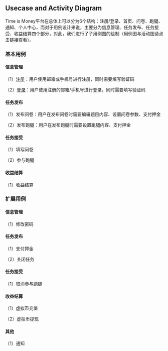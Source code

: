 ## Usecase and Activity Diagram

Time is Money平台在总体上可以分为6个结构：注册/登录、首页、问卷、跑腿、通知、个人中心，而对于用例设计来说，主要分为信息管理、任务发布、任务接受、收益结算四个部分，对此，我们进行了子用例图的绘制（用例图与活动图请点击链接查看）。

### 基本用例

#### 信息管理

（1）[注册](https://github.com/system-design2019/files/usecase1-1)：用户使用邮箱或手机号进行注册，同时需要填写验证码

（2）[登录](https://github.com/system-design2019/files/blob/master/usecase1-2)：用户使用注册的邮箱/手机号进行登录，同时需要填写验证码

#### 任务发布

（1）发布问卷：用户在发布问卷时需要编辑题目内容、设置问卷参数、支付押金

（2）发布跑腿：用户在发布跑腿时需要设置跑腿内容、支付押金

#### 任务接受

（1）填写问卷

（2）参与跑腿

#### 收益结算

（1）收益结算



### 扩展用例

#### 信息管理

（1）修改密码

#### 任务发布

（1）支付押金

（2）关闭任务

#### 任务接受

（1）取消参与跑腿

#### 收益结算

（1）虚拟币充值

（2）虚拟币提现

#### 其他

（1）通知





